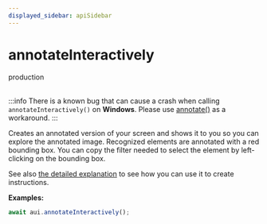 ```yaml
---
displayed_sidebar: apiSidebar
---
```

# annotateInteractively
<span class="theme-doc-version-badge badge badge--success">production</span><br/><br/>

:::info
There is a known bug that can cause a crash when calling `annotateInteractively()` on **Windows**.
Please use [annotate()](annotate.md) as a workaround.
:::

Creates an annotated version of your screen and shows it to you so you can explore the annotated image.
Recognized elements are annotated with a red bounding box.  You can copy the filter needed to select the element by left-clicking on the bounding box.

See also [the detailed explanation](../../general/05-Tooling/annotation.md#interactive-annotation) to see how you can use it to create instructions.

**Examples:**
```typescript 
await aui.annotateInteractively();
```

